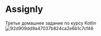 # Assignly
Третье домашнее задание по курсу Kotlin
![92d909dd9a47037b824ca2e6b1c7cf46](https://github.com/user-attachments/assets/bd503bee-b4aa-47a3-9bda-860f4f159ca6)
